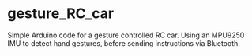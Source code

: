 # gesture_RC_car
Simple Arduino code for a gesture controlled RC car.
Using an MPU9250 IMU to detect hand gestures, before sending instructions via Bluetooth.

